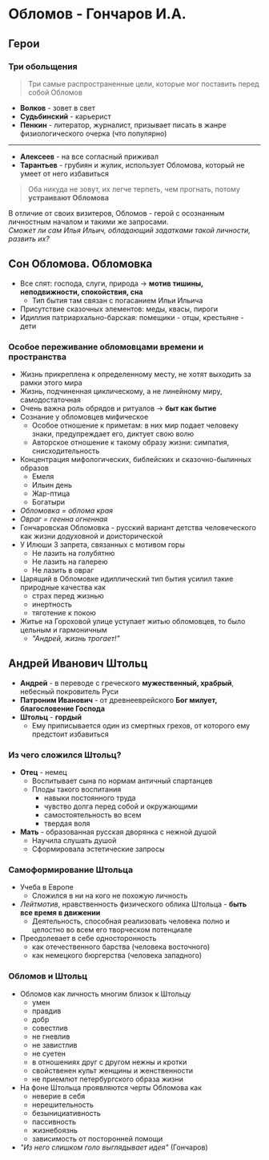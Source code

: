 # Обломов - Гончаров И.А.

## Герои
### Три обольщения
> Три самые распространенные цели, которые мог поставить перед собой Обломов
- **Волков** - зовет в свет
- **Судьбинский** - карьерист
- **Пенкин** - литератор, журналист, призывает писать в жанре физиологического очерка (что популярно)
---
- **Алексеев** - на все согласный приживал
- **Тарантьев** - грубиян и жулик, использует Обломова, который не умеет от него избавиться

> Оба никуда не зовут, их легче терпеть, чем прогнать, потому **устраивают Обломова**

В отличие от своих визитеров, Обломов - герой с осознанным личностным началом и такими же запросами.  
*Сможет ли сам Илья Ильич, обладающий задатками такой личности, развить их?*

## Сон Обломова. Обломовка
- Все спят: господа, слуги, природа -> **мотив тишины, неподвижности, спокойствия, сна**
	- Тип бытия там связан с погасанием Ильи Ильича
- Присутствие сказочных элементов: меды, квасы, пироги
- Идиллия патриархально-барская: помещики - отцы, крестьяне - дети

### Особое переживание обломовцами времени и пространства
- Жизнь прикреплена к определенному месту, не хотят выходить за рамки этого мира  
- Жизнь, подчиненная циклическому, а не линейному миру, самодостаточная
- Очень важна роль обрядов и ритуалов -> **быт как бытие**
- Сознание у обломовцев мифическое
	- Особое отношение к приметам: в них мир подает человеку знаки, предупреждает его, диктует свою волю
	- Авторское отношение к такому образу жизни: симпатия, снисходительность
- Концентрация мифологических, библейских и сказочно-былинных образов
	- Емеля
	- Ильин день
	- Жар-птица
	- Богатыри
- *Обломовка = облома края*
- *Овраг = геенна огненная*
- Гончаровская Обломовка - русский вариант детства человеческого как жизни додуховной и доисторической
- У Илюши 3 запрета, связанных с мотивом горы
	- Не лазить на голубятню
	- Не лазить на галерею
	- Не лазить в овраг
- Царящий в Обломовке идиллический тип бытия усилил такие природные качества как
	- страх перед жизнью
	- инертность
	- тяготение к покою
- Житье на Гороховой улице уступает житью обломовцев, то было цельным и гармоничным
	- *"Андрей, жизнь трогает!"*

## Андрей Иванович Штольц
- **Андрей** - в переводе с греческого **мужественный, храбрый**, небесный покровитель Руси
- **Патроним Иванович** - от древнееврейского **Бог милует, благословение Господа**
- **Штольц** - **гордый**
	- Ему приписывается один из смертных грехов, от которого ему предстоит избавиться

### Из чего сложился Штольц?
- **Отец** - немец
	- Воспитывает сына по нормам античный спартанцев
	- Плоды такого воспитания
		- навыки постоянного труда
		- чувство долга перед собой и окружающими
		- самостоятельность во всем
		- твердая воля
- **Мать** - образованная русская дворянка с нежной душой
	- Научила слушать душой
	- Сформировала эстетические запросы

### Самоформирование Штольца
- Учеба в Европе
	- Сложился в ни на кого не похожую личность
- *Лейтмотив*, нравственность физического облика Штольца - **быть все время в движении**
	- Деятельность, способная реализовать человека полно и целостно во всем его творческом потенциале
- Преодолевает в себе односторонность
	- как отечественного барства (человека восточного)
	- как немецкого бюргерства (человека западного)

### Обломов и Штольц
- Обломов как личность многим близок к Штольцу
	- умен
	- правдив
	- добр
	- совестлив
	- не гневлив
	- не завистлив
	- не суетен
	- в отношениях друг с другом нежны и кротки
	- свойственен культ женщины и женственности
	- не приемлют петербургского образа жизни
- На фоне Штольца проявляются черты Обломова как
	- неверие в себя
	- нерешительность
	- безынициативность
	- пассивность
	- жизнебоязнь
	- зависимость от посторонней помощи
- *"Из него слишком голо выглядывает идея"* (Гончаров)
